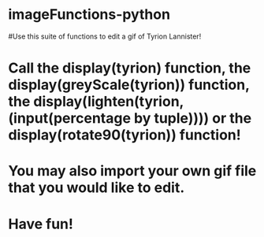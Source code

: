 # imageFunctions-python
#Use this suite of functions to edit a gif of Tyrion Lannister! 
# Call the display(tyrion) function, the display(greyScale(tyrion)) function, the display(lighten(tyrion, \(input(percentage by tuple)))) or the display(rotate90(tyrion)) function! 
# You may also import your own gif file that you would like to edit. 
# Have fun!
